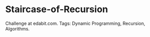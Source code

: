 # Staircase-of-Recursion
Challenge at edabit.com. Tags: Dynamic Programming, Recursion, Algorithms.
